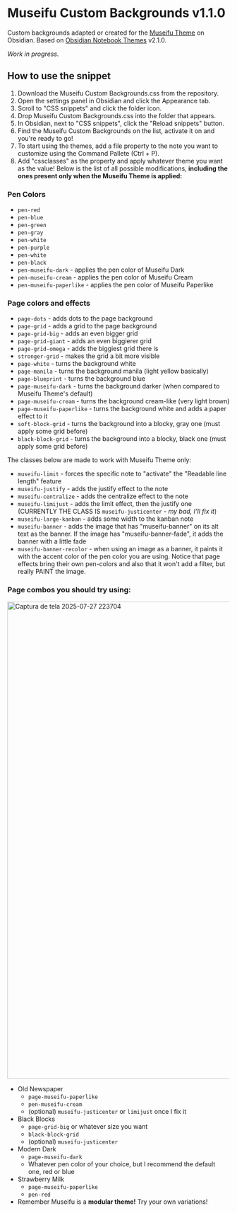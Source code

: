 # Museifu Custom Backgrounds v1.1.0
Custom backgrounds adapted or created for the [Museifu Theme](https://github.com/account-not-relevant/museifu-theme) on Obsidian.
Based on [Obsidian Notebook Themes](https://github.com/CyanVoxel/Obsidian-Notebook-Themes) v2.1.0.

_Work in progress._

## How to use the snippet
1. Download the Museifu Custom Backgrounds.css from the repository.
2. Open the settings panel in Obsidian and click the Appearance tab.
3. Scroll to "CSS snippets" and click the folder icon.
4. Drop Museifu Custom Backgrounds.css into the folder that appears.
5. In Obsidian, next to "CSS snippets", click the "Reload snippets" button.
6. Find the Museifu Custom Backgrounds on the list, activate it on and you're ready to go!
7. To start using the themes, add a file property to the note you want to customize using the Command Pallete (Ctrl + P).
8. Add "cssclasses" as the property and apply whatever theme you want as the value! Below is the list of all possible modifications, **including the ones present only when the Museifu Theme is applied:**

### Pen Colors
- `pen-red`
- `pen-blue`
- `pen-green`
- `pen-gray`
- `pen-white`
- `pen-purple`
- `pen-white`
- `pen-black`
- `pen-museifu-dark` - applies the pen color of Museifu Dark 
- `pen-museifu-cream` - applies the pen color of Museifu Cream
- `pen-museifu-paperlike` - applies the pen color of Museifu Paperlike

### Page colors and effects
  - `page-dots` - adds dots to the page background
  - `page-grid` - adds a grid to the page background
  - `page-grid-big` - adds an even bigger grid
  - `page-grid-giant` - adds an even biggierer grid
  - `page-grid-omega` - adds the biggiest grid there is
  - `stronger-grid` - makes the grid a bit more visible
  - `page-white` - turns the background white
  - `page-manila` - turns the background manila (light yellow basically)
  - `page-blueprint` - turns the background blue
  - `page-museifu-dark` - turns the background darker (when compared to Museifu Theme's default)
  - `page-museifu-cream` - turns the background cream-like (very light brown)
  - `page-museifu-paperlike` - turns the background white and adds a paper effect to it
  - `soft-block-grid` - turns the background into a blocky, gray one (must apply some grid before)
  - `black-block-grid` - turns the background into a blocky, black one (must apply some grid before)

The classes below are made to work with Museifu Theme only:

  - `museifu-limit` - forces the specific note to "activate" the "Readable line length" feature
  - `museifu-justify` - adds the justify effect to the note
  - `museifu-centralize` - adds the centralize effect to the note
  - `museifu-limijust` - adds the limit effect, then the justify one (CURRENTLY THE CLASS IS `museifu-justicenter` - _my bad, I'll fix it_)
  - `museifu-large-kanban` - adds some width to the kanban note
  - `museifu-banner` - adds the image that has "museifu-banner" on its alt text as the banner. If the image has "museifu-banner-fade", it adds the banner with a little fade
  - `museifu-banner-recolor` - when using an image as a banner, it paints it with the accent color of the pen color you are using. Notice that page effects bring their own pen-colors and also that it won't add a filter, but really PAINT the image.

### Page combos you should try using:

<img width="1919" height="1079" alt="Captura de tela 2025-07-27 223704" src="https://github.com/user-attachments/assets/8150185c-2ea8-4fd0-b71b-e6871f88b030" />

- Old Newspaper
	- `page-museifu-paperlike`
	- `pen-museifu-cream`
	- (optional) `museifu-justicenter` or `limijust` once I fix it
- Black Blocks
	- `page-grid-big` or whatever size you want
	- `black-block-grid`
	- (optional) `museifu-justicenter`
- Modern Dark
	- `page-museifu-dark`
	- Whatever pen color of your choice, but I recommend the default one, red or blue
- Strawberry Milk
	- `page-museifu-paperlike`
	- `pen-red`
- Remember Museifu is a **modular theme!** Try your own variations!
